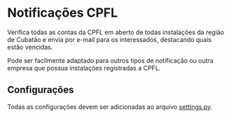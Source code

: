# Notificações CPFL

Verifica todas as contas da CPFL em aberto de todas instalações da região de Cubatão e envia
por e-mail para os interessados, destacando quais estão vencidas.

Pode ser facilmente adaptado para outros tipos de notificação ou outra empresa que possua instalações registradas a CPFL.

## Configurações

Todas as configurações devem ser adicionadas ao arquivo [settings.py](./src/settings.py).

